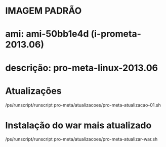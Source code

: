 # IMAGEM PADRÃO
# ami: ami-50bb1e4d (i-prometa-2013.06)
# descrição: pro-meta-linux-2013.06

# Atualizações
/ps/runscript/runscript pro-meta/atualizacoes/pro-meta-atualizacao-01.sh

# Instalação do war mais atualizado
/ps/runscript/runscript pro-meta/atualizacoes/pro-meta-atualizar-war.sh
